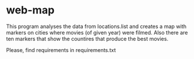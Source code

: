 # web-map

This program analyses the data from locations.list and creates a map with markers on cities where movies (of given year) were filmed.
Also there are ten markers that show the countires that produce the best movies. 

Please, find requirements in requirements.txt 

